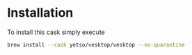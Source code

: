 # Installation
To install this cask simply execute
```bash
brew install --cask yetso/vesktop/vesktop --no-quarantine
```

